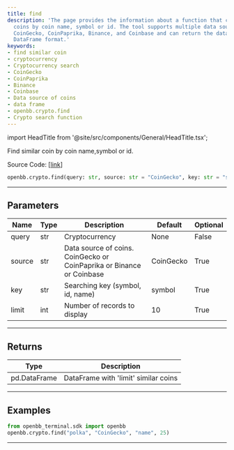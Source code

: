 ```yaml
---
title: find
description: 'The page provides the information about a function that can find similar
  coins by coin name, symbol or id. The tool supports multiple data sources including:
  CoinGecko, CoinPaprika, Binance, and Coinbase and can return the data in a Pandas
  DataFrame format.'
keywords:
- find similar coin
- cryptocurrency
- Cryptocurrency search
- CoinGecko
- CoinPaprika
- Binance
- Coinbase
- Data source of coins
- data frame
- openbb.crypto.find
- Crypto search function
---
```


import HeadTitle from '@site/src/components/General/HeadTitle.tsx';

<HeadTitle title="crypto.find - Reference | OpenBB SDK Docs" />

Find similar coin by coin name,symbol or id.

Source Code: [[link](https://github.com/OpenBB-finance/OpenBBTerminal/tree/main/openbb_terminal/cryptocurrency/crypto_models.py#L9)]

```python
openbb.crypto.find(query: str, source: str = "CoinGecko", key: str = "symbol", limit: int = 10)
```

---

## Parameters

| Name | Type | Description | Default | Optional |
| ---- | ---- | ----------- | ------- | -------- |
| query | str | Cryptocurrency | None | False |
| source | str | Data source of coins.  CoinGecko or CoinPaprika or Binance or Coinbase | CoinGecko | True |
| key | str | Searching key (symbol, id, name) | symbol | True |
| limit | int | Number of records to display | 10 | True |


---

## Returns

| Type | Description |
| ---- | ----------- |
| pd.DataFrame | DataFrame with 'limit' similar coins |
---

## Examples

```python
from openbb_terminal.sdk import openbb
openbb.crypto.find("polka", "CoinGecko", "name", 25)
```

---
